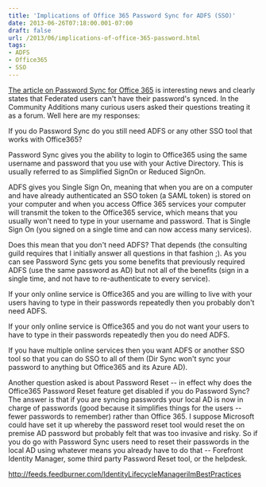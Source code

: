 ```yaml
---
title: 'Implications of Office 365 Password Sync for ADFS (SSO)'
date: 2013-06-26T07:18:00.001-07:00
draft: false
url: /2013/06/implications-of-office-365-password.html
tags: 
- ADFS
- Office365
- SSO
---
```


[The article on Password Sync for Office 365](http://technet.microsoft.com/en-us/library/dn246918.aspx) is interesting news and clearly states that Federated users can't have their password's synced. In the Community Additions many curious users asked their questions treating it as a forum. Well here are my responses:

If you do Password Sync do you still need ADFS or any other SSO tool that works with Office365? 

Password Sync gives you the ability to login to Office365 using the same username and password that you use with your Active Directory. This is usually referred to as Simplified SignOn or Reduced SignOn. 

ADFS gives you Single Sign On, meaning that when you are on a computer and have already authenticated an SSO token (a SAML token) is stored on your computer and when you access Office 365 services your computer will transmit the token to the Office365 service, which means that you usually won't need to type in your username and password. That is Single Sign On (you signed on a single time and can now access many services).

Does this mean that you don't need ADFS? That depends (the consulting guild requires that I initially answer all questions in that fashion ;). As you can see Password Sync gets you some benefits that previously required ADFS (use the same password as AD) but not all of the benefits (sign in a single time, and not have to re-authenticate to every service).

If your only online service is Office365 and you are willing to live with your users having to type in their passwords repeatedly then you probably don't need ADFS.

If your only online service is Office365 and you do not want your users to have to type in their passwords repeatedly then you do need ADFS.

If you have multiple online services then you want ADFS or another SSO tool so that you can do SSO to all of them (Dir Sync won't sync your password to anything but Office365 and its Azure AD).

Another question asked is about Password Reset -- in effect why does the Office365 Password Reset feature get disabled if you do Password Sync? The answer is that if you are syncing passwords your local AD is now in charge of passwords (good because it simplifies things for the users -- fewer passwords to remember) rather than Office 365. I suppose Microsoft could have set it up whereby the password reset tool would reset the on premise AD password but probably felt that was too invasive and risky. So if you do go with Password Sync users need to reset their passwords in the local AD using whatever means you already have to do that -- Forefront Identity Manager, some third party Password Reset tool, or the helpdesk.

http://feeds.feedburner.com/IdentityLifecycleManagerilmBestPractices
